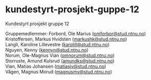 # kundestyrt-prosjekt-guppe-12
Kundestyrt prosjekt  gruppe 12

Gruppemedlemmer:
Forbord, Ole Marius (omforbor@stud.ntnu.no)  
Kristoffersen, Markus Hvidsten (markushk@stud.ntnu.no)  
Langli, Karoline Lillevestre (karolill@stud.ntnu.no)  
Nguyen, Kenny (kennyn@stud.ntnu.no)  
Norum, Ole-Magnus Vian (omnorum@stud.ntnu.no)  
Storruste, Amund Kulsrud (amundks@stud.ntnu.no)  
Vian, Matias Johansen (matiasjv@stud.ntnu.no)  
Vågen, Magnus Morud (magnusmv@stud.ntnu.no)  
